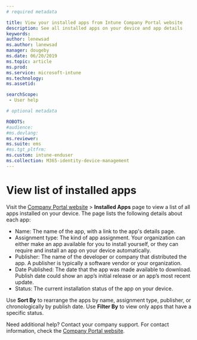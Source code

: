 ```yaml
---
# required metadata

title: View your installed apps from Intune Company Portal website
description: See all installed apps on your device and app details
keywords:
author: lenewsad
ms.author: lanewsad
manager: dougeby
ms.date: 06/20/2019
ms.topic: article
ms.prod:
ms.service: microsoft-intune
ms.technology:
ms.assetid:

searchScope:
 - User help

# optional metadata

ROBOTS:  
#audience:
#ms.devlang:
ms.reviewer: 
ms.suite: ems
#ms.tgt_pltfrm:
ms.custom: intune-enduser
ms.collection: M365-identity-device-management
---
```


# View list of installed apps  
Visit the [Company Portal website](https://portal.manage.microsoft.com) > **Installed Apps** page to view a list of all apps installed on your device. The page lists the following details about each app:

* Name: The name of the app, with a link to the app's details page.
* Assignment type: The kind of app assignment. Your organization can either make an app available for you to install yourself, or they can require and install an app on your device automatically.  
* Publisher: The name of the developer or company that distributed the app. A publisher is typically a software vendor or your organization.  
* Date Published: The date that the app was made available to download. Publish date could show an app’s initial release or an app’s most recent update.
* Status: The current installation status of the app on your device.  

Use **Sort By** to rearrange the apps by name, assignment type, publisher, or chronologically by publish date. Use **Filter By** to view only apps that have a specific status.   

Need additional help? Contact your company support. For contact information, check the [Company Portal website](https://go.microsoft.com/fwlink/?linkid=2010980).  
